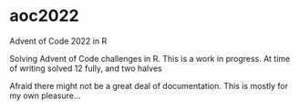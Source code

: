 # aoc2022
Advent of Code 2022 in R


Solving Advent of Code challenges in R.
This is a work in progress. At time of writing solved 12 fully, and two halves 

Afraid there might not be a great deal of documentation. This is mostly for my own pleasure...
